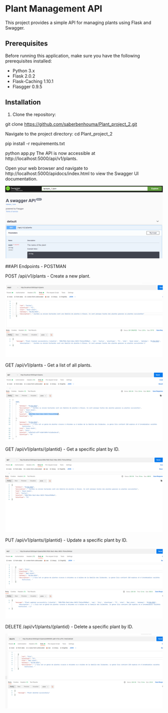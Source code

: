 # Plant Management API

This project provides a simple API for managing plants using Flask and Swagger.

## Prerequisites

Before running this application, make sure you have the following prerequisites installed:

- Python 3.x
- Flask 2.0.2
- Flask-Caching 1.10.1
- Flasgger 0.9.5

## Installation

1. Clone the repository:

 git clone https://github.com/saberbenhouma/Plant_project_2.git


Navigate to the project directory:
cd Plant_project_2

pip install -r requirements.txt

python app.py
The API is now accessible at http://localhost:5000/api/v1/plants.

Open your web browser and navigate to http://localhost:5000/apidocs/index.html to view the Swagger UI documentation.

![Swagger UI documentation](swag.png)

##API Endpoints - POSTMAN

POST /api/v1/plants - Create a new plant.

![POST /api/v1/plants - Create a new plant.](post.png)

GET /api/v1/plants - Get a list of all plants.

![GET /api/v1/plants - Get a list of all plants.](get_all.png)


GET /api/v1/plants/{plantid} - Get a specific plant by ID.

![ET /api/v1/plants/{plantid} - Get a specific plant by ID](get_one.png)


PUT /api/v1/plants/{plantid} - Update a specific plant by ID.

![PUT /api/v1/plants/{plantid} - Update a specific plant by ID](put.png)


DELETE /api/v1/plants/{plantid} - Delete a specific plant by ID.

![DELETE /api/v1/plants/{plantid} - Delete a specific plant by ID](delete.png)

